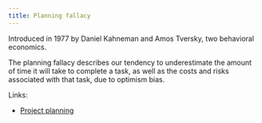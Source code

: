 ```yaml
---
title: Planning fallacy
---
```

Introduced in 1977 by Daniel Kahneman and Amos Tversky, two behavioral economics.

The planning fallacy describes our tendency to underestimate the amount of time it will take to complete a task, as well as the costs and risks associated with that task, due to 
optimism bias.

Links:
- [Project planning](danielesalvatore/project-management/project-planning/project-planning.md)